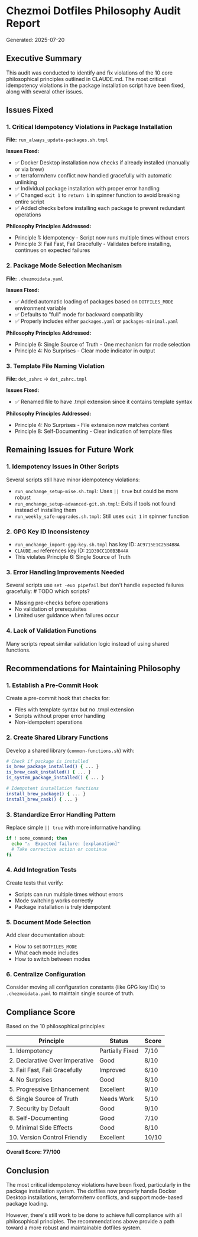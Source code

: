# Chezmoi Dotfiles Philosophy Audit Report

Generated: 2025-07-20

## Executive Summary

This audit was conducted to identify and fix violations of the 10 core philosophical principles outlined in CLAUDE.md. The most critical idempotency violations in the package installation script have been fixed, along with several other issues.

## Issues Fixed

### 1. **Critical Idempotency Violations in Package Installation**

**File:** `run_always_update-packages.sh.tmpl`

**Issues Fixed:**
- ✅ Docker Desktop installation now checks if already installed (manually or via brew)
- ✅ terraform/tenv conflict now handled gracefully with automatic unlinking
- ✅ Individual package installation with proper error handling
- ✅ Changed `exit 1` to `return 1` in spinner function to avoid breaking entire script
- ✅ Added checks before installing each package to prevent redundant operations

**Philosophy Principles Addressed:**
- Principle 1: Idempotency - Script now runs multiple times without errors
- Principle 3: Fail Fast, Fail Gracefully - Validates before installing, continues on expected failures

### 2. **Package Mode Selection Mechanism**

**File:** `.chezmoidata.yaml`

**Issues Fixed:**
- ✅ Added automatic loading of packages based on `DOTFILES_MODE` environment variable
- ✅ Defaults to "full" mode for backward compatibility
- ✅ Properly includes either `packages.yaml` or `packages-minimal.yaml`

**Philosophy Principles Addressed:**
- Principle 6: Single Source of Truth - One mechanism for mode selection
- Principle 4: No Surprises - Clear mode indicator in output

### 3. **Template File Naming Violation**

**File:** `dot_zshrc` → `dot_zshrc.tmpl`

**Issues Fixed:**
- ✅ Renamed file to have .tmpl extension since it contains template syntax

**Philosophy Principles Addressed:**
- Principle 4: No Surprises - File extension now matches content
- Principle 8: Self-Documenting - Clear indication of template files

## Remaining Issues for Future Work

### 1. **Idempotency Issues in Other Scripts**

Several scripts still have minor idempotency violations:

- `run_onchange_setup-mise.sh.tmpl`: Uses `|| true` but could be more robust
- `run_onchange_setup-advanced-git.sh.tmpl`: Exits if tools not found instead of installing them
- `run_weekly_safe-upgrades.sh.tmpl`: Still uses `exit 1` in spinner function

### 2. **GPG Key ID Inconsistency**

- `run_onchange_import-gpg-key.sh.tmpl` has key ID: `AC9715E1C25B4B8A`
- `CLAUDE.md` references key ID: `21D39CC1D0B3B44A`
- This violates Principle 6: Single Source of Truth

### 3. **Error Handling Improvements Needed**

Several scripts use `set -euo pipefail` but don't handle expected failures gracefully: # TODO which scripts?
- Missing pre-checks before operations
- No validation of prerequisites
- Limited user guidance when failures occur

### 4. **Lack of Validation Functions**

Many scripts repeat similar validation logic instead of using shared functions.

## Recommendations for Maintaining Philosophy

### 1. **Establish a Pre-Commit Hook**

Create a pre-commit hook that checks for:
- Files with template syntax but no .tmpl extension
- Scripts without proper error handling
- Non-idempotent operations

### 2. **Create Shared Library Functions**

Develop a shared library (`common-functions.sh`) with:
```bash
# Check if package is installed
is_brew_package_installed() { ... }
is_brew_cask_installed() { ... }
is_system_package_installed() { ... }

# Idempotent installation functions
install_brew_package() { ... }
install_brew_cask() { ... }
```

### 3. **Standardize Error Handling Pattern**

Replace simple `|| true` with more informative handling:
```bash
if ! some_command; then
  echo "⚠️  Expected failure: [explanation]"
  # Take corrective action or continue
fi
```

### 4. **Add Integration Tests**

Create tests that verify:
- Scripts can run multiple times without errors
- Mode switching works correctly
- Package installation is truly idempotent

### 5. **Document Mode Selection**

Add clear documentation about:
- How to set `DOTFILES_MODE`
- What each mode includes
- How to switch between modes

### 6. **Centralize Configuration**

Consider moving all configuration constants (like GPG key IDs) to `.chezmoidata.yaml` to maintain single source of truth.

## Compliance Score

Based on the 10 philosophical principles:

| Principle                      | Status          | Score |
|--------------------------------|-----------------|-------|
| 1. Idempotency                 | Partially Fixed | 7/10  |
| 2. Declarative Over Imperative | Good            | 8/10  |
| 3. Fail Fast, Fail Gracefully  | Improved        | 6/10  |
| 4. No Surprises                | Good            | 8/10  |
| 5. Progressive Enhancement     | Excellent       | 9/10  |
| 6. Single Source of Truth      | Needs Work      | 5/10  |
| 7. Security by Default         | Good            | 9/10  |
| 8. Self-Documenting            | Good            | 7/10  |
| 9. Minimal Side Effects        | Good            | 8/10  |
| 10. Version Control Friendly   | Excellent       | 10/10 |

**Overall Score: 77/100**

## Conclusion

The most critical idempotency violations have been fixed, particularly in the package installation system. The dotfiles now properly handle Docker Desktop installations, terraform/tenv conflicts, and support mode-based package loading.

However, there's still work to be done to achieve full compliance with all philosophical principles. The recommendations above provide a path toward a more robust and maintainable dotfiles system.